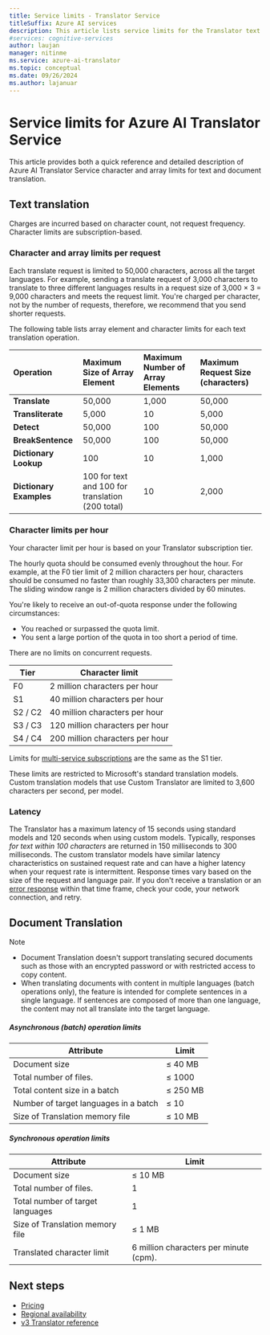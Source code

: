 ```yaml
---
title: Service limits - Translator Service
titleSuffix: Azure AI services
description: This article lists service limits for the Translator text and document translation. Charges are incurred based on character count, not request frequency with a limit of 50,000 characters per request. Character limits are subscription-based, with F0 limited to 2 million characters per hour.
#services: cognitive-services
author: laujan
manager: nitinme
ms.service: azure-ai-translator
ms.topic: conceptual
ms.date: 09/26/2024
ms.author: lajanuar
---
```


# Service limits for Azure AI Translator Service

This article provides both a quick reference and detailed description of Azure AI Translator Service character and array limits for text and document translation.

## Text translation

Charges are incurred based on character count, not request frequency. Character limits are subscription-based.

### Character and array limits per request

Each translate request is limited to 50,000 characters, across all the target languages. For example, sending a translate request of 3,000 characters to translate to three different languages results in a request size of 3,000 &times; 3 = 9,000 characters and meets the request limit. You're charged per character, not by the number of requests, therefore, we recommend that you send shorter requests.

The following table lists array element and character limits for each text translation operation.

| Operation | Maximum Size of Array Element |    Maximum Number of Array Elements |    Maximum Request Size (characters) |
|:----|:----|:----|:----|
| **Translate** | 50,000| 1,000| 50,000 |
| **Transliterate** | 5,000| 10| 5,000 |
| **Detect** | 50,000 |100 |50,000 |
| **BreakSentence** | 50,000| 100 |50,000 |
| **Dictionary Lookup** | 100 |10| 1,000 |
| **Dictionary Examples** | 100 for text and 100 for translation (200 total)| 10|2,000 |

### Character limits per hour

Your character limit per hour is based on your Translator subscription tier.

The hourly quota should be consumed evenly throughout the hour. For example, at the F0 tier limit of 2 million characters per hour, characters should be consumed no faster than roughly 33,300 characters per minute. The sliding window range is 2 million characters divided by 60 minutes.

You're likely to receive an out-of-quota response under the following circumstances:

* You reached or surpassed the quota limit.
* You sent a large portion of the quota in too short a period of time.

There are no limits on concurrent requests.

| Tier | Character limit |
|------|-----------------|
| F0 | 2 million characters per hour |
| S1 | 40 million characters per hour |
| S2 / C2 | 40 million characters per hour |
| S3 / C3 | 120 million characters per hour |
| S4 / C4 | 200 million characters per hour |

Limits for [multi-service subscriptions](./reference/v3-0-reference.md#authentication) are the same as the S1 tier.

These limits are restricted to Microsoft's standard translation models. Custom translation models that use Custom Translator are limited to 3,600 characters per second, per model.

### Latency

The Translator has a maximum latency of 15 seconds using standard models and 120 seconds when using custom models. Typically, responses *for text within 100 characters* are returned in 150 milliseconds to 300 milliseconds. The custom translator models have similar latency characteristics on sustained request rate and can have a higher latency when your request rate is intermittent. Response times vary based on the size of the request and language pair. If you don't receive a translation or an [error response](./reference/v3-0-reference.md#errors) within that time frame, check your code, your network connection, and retry.

## Document Translation

> [!NOTE]
>
> * Document Translation doesn't support translating secured documents such as those with an encrypted password or with restricted access to copy content.
> * When translating documents with content in multiple languages (batch operations only), the feature is intended for complete sentences in a single language. If sentences are composed of more than one language, the content may not all translate into the target language.

##### Asynchronous (batch) operation limits

|Attribute | Limit|
|---|---|
|Document size| ≤ 40 MB |
|Total number of files.|≤ 1000 |
|Total content size in a batch | ≤ 250 MB|
|Number of target languages in a batch| ≤ 10 |
|Size of Translation memory file| ≤ 10 MB|

##### Synchronous operation limits

|Attribute | Limit|
|---|---|
|Document size| ≤ 10 MB |
|Total number of files.|1 |
|Total number of target languages | 1|
|Size of Translation memory file| ≤ 1 MB|
|Translated character limit|6 million characters per minute (cpm).|

## Next steps

* [Pricing](https://azure.microsoft.com/pricing/details/cognitive-services/translator-text-api/)
* [Regional availability](https://azure.microsoft.com/global-infrastructure/services/?products=cognitive-services)
* [v3 Translator reference](./reference/v3-0-reference.md)
